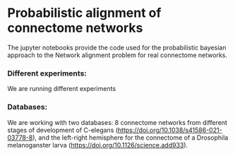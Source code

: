 # Probabilistic alignment of connectome networks

The jupyter notebooks provide the code used for the probabilistic bayesian approach to the Network alignment problem for real connectome networks.

### Different experiments:
We are running different experiments


### Databases:

We are working with two databases: 8 connectome networks from different stages of development of C-elegans (https://doi.org/10.1038/s41586-021-03778-8), and the left-right hemisphere for the connectome of a Drosophila melanoganster larva (https://doi.org/10.1126/science.add933).


